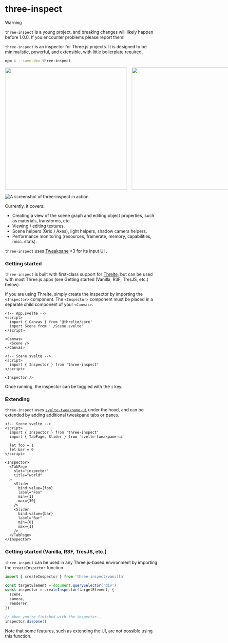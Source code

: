 # three-inspect

> [!WARNING]  
> `three-inspect` is a young project, and breaking changes will likely happen before 1.0.0. If you encounter problems please report them!

`three-inspect` is an inspector for Three.js projects. It is designed to be minimalistic, powerful, and extensible, with little boilerplate required.

```bash
npm i --save-dev three-inspect
```

<div style='display:flex; gap: 1rem; justify-content: space-between'>
  <a target='_tab' href='https://michealparks.github.io/threlte-xr/bonksaber'>
    <img width='400' src='https://raw.githubusercontent.com/threlte/three-inspect/main/static/screen1.gif'>
  </a>

  <a target='_tab' href='https://michealparks.github.io/threlte-xr/hand-physics'>
    <img width='400' src='https://raw.githubusercontent.com/threlte/three-inspect/main/static/screen2.gif'>
  </a>
</div>

![A screenshot of three-inspect in action](https://raw.githubusercontent.com/michealparks/three-inspect/main/assets/screen.gif)

Currently, it covers:

- Creating a view of the scene graph and editing object properties, such as materials, transforms, etc.
- Viewing / editing textures.
- Scene helpers (Grid / Axes), light helpers, shadow camera helpers.
- Performance monitoring (resources, framerate, memory, capabilities, misc. stats).

`three-inspect` uses [Tweakpane](https://cocopon.github.io/tweakpane/) <3 for its input UI .

### Getting started

`three-inspect` is built with first-class support for [Threlte](https://threlte.xyz), but can be used with most Three.js apps (see Getting started (Vanilla, R3F, TresJS, etc.) below).

If you are using Threlte, simply create the inspector by importing the `<Inspector>` component. The `<Inspector>` component must be placed in a separate child component of your `<Canvas>`.

```svelte
<!-- App.svelte -->
<script>
  import { Canvas } from '@threlte/core'
  import Scene from './Scene.svelte'
</script>

<Canvas>
  <Scene />
</Canvas>
```

```svelte
<!-- Scene.svelte -->
<script>
  import { Inspector } from 'three-inspect'
</script>

<Inspector />
```

Once running, the inspector can be toggled with the `i` key.

### Extending

`three-inspect` uses [`svelte-tweakpane-ui`](https://kitschpatrol.com/svelte-tweakpane-ui) under the hood, and can be extended by adding additional tweakpane tabs or panes.

```svelte
<!-- Scene.svelte -->
<script>
  import { Inspector } from 'three-inspect'
  import { TabPage, Slider } from 'svelte-tweakpane-ui'

  let foo = 1
  let bar = 0
</script>

<Inspector>
  <TabPage
    slot="inspector"
    title="world"
  >
    <Slider
      bind:value={foo}
      label="Foo"
      min={1}
      max={30}
    />
    <Slider
      bind:value={bar}
      label="Bar"
      min={0}
      max={1}
    />
  </TabPage>
</Inspector>
```

### Getting started (Vanilla, R3F, TresJS, etc.)

`three-inspect` can be used in any Three.js-based environment by importing the `createInspector` function.

```ts
import { createInspector } from 'three-inspect/vanilla'

const targetElement = document.querySelector('div')
const inspector = createInspector(targetElement, {
  scene,
  camera,
  renderer,
})

// When you're finished with the inspector...
inspector.dispose()
```

Note that some features, such as extending the UI, are not possible using this function.
